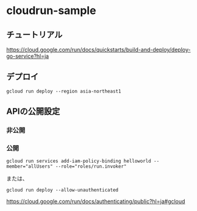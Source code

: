 # cloudrun-sample

## チュートリアル
https://cloud.google.com/run/docs/quickstarts/build-and-deploy/deploy-go-service?hl=ja

## デプロイ
```
gcloud run deploy --region asia-northeast1
```

## APIの公開設定
### 非公開

<!-- ```
gcloud iam service-accounts create renderer-identity
gcloud run deploy renderer \
--service-account renderer-identity \
--no-allow-unauthenticated
```

または、


```
gcloud run deploy --no-allow-unauthenticated
``` -->

### 公開

```
gcloud run services add-iam-policy-binding helloworld --member="allUsers" --role="roles/run.invoker"
```

または、

```
gcloud run deploy --allow-unauthenticated
```

https://cloud.google.com/run/docs/authenticating/public?hl=ja#gcloud